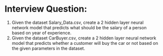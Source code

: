 # Interview Question:

1. Given the dataset Salary_Data.csv, create a 2 hidden layer neural network model that predicts what should be the salary of a person based on year of experience.
2. Given the dataset CarBuyer.csv, create a 2 hidden layer neural network model that predicts whether a customer will buy the car or not based on the given parameters in the dataset.

